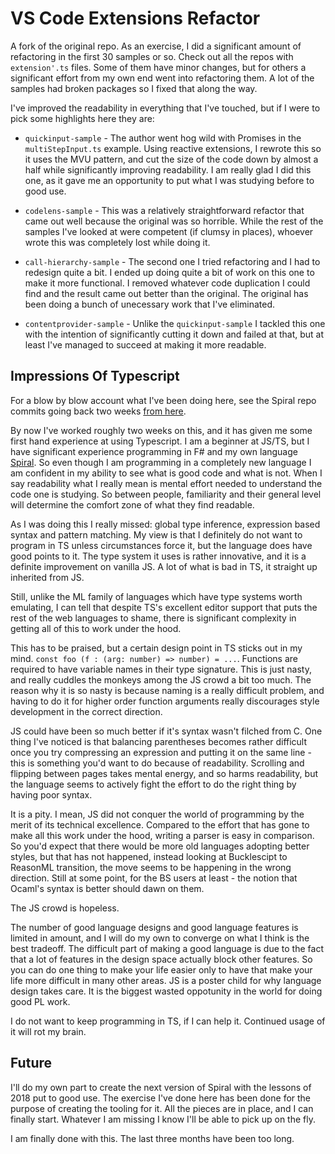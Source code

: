 # VS Code Extensions Refactor

A fork of the original repo. As an exercise, I did a significant amount of refactoring in the first 30 samples or so. Check out all the repos with `extension'.ts` files. Some of them have minor changes, but for others a significant effort from my own end went into refactoring them. A lot of the samples had broken packages so I fixed that along the way.

I've improved the readability in everything that I've touched, but if I were to pick some highlights here they are:

* `quickinput-sample` - The author went hog wild with Promises in the `multiStepInput.ts` example. Using reactive extensions, I rewrote this so it uses the MVU pattern, and cut the size of the code down by almost a half while significantly improving readability. I am really glad I did this one, as it gave me an opportunity to put what I was studying before to good use.

* `codelens-sample` - This was a relatively straightforward refactor that came out well because the original was so horrible. While the rest of the samples I've looked at were competent (if clumsy in places), whoever wrote this was completely lost while doing it.

* `call-hierarchy-sample` - The second one I tried refactoring and I had to redesign quite a bit. I ended up doing quite a bit of work on this one to make it more functional. I removed whatever code duplication I could find and the result came out better than the original. The original has been doing a bunch of unecessary work that I've eliminated.

* `contentprovider-sample` - Unlike the `quickinput-sample` I tackled this one with the intention of significantly cutting it down and failed at that, but at least I've managed to succeed at making it more readable. 

## Impressions Of Typescript

For a blow by blow account what I've been doing here, see the Spiral repo commits going back two weeks [from here](https://github.com/mrakgr/The-Spiral-Language/commit/9320971e662d67d1edabf55053b4f815334ff1df).

By now I've worked roughly two weeks on this, and it has given me some first hand experience at using Typescript. I am a beginner at JS/TS, but I have significant experience programming in F# and my own language [Spiral](https://github.com/mrakgr/The-Spiral-Language/tree/master). So even though I am programming in a completely new language I am confident in my ability to see what is good code and what is not. When I say readability what I really mean is mental effort needed to understand the code one is studying. So between people, familiarity and their general level will determine the comfort zone of what they find readable. 

As I was doing this I really missed: global type inference, expression based syntax and pattern matching. My view is that I definitely do not want to program in TS unless circumstances force it, but the language does have good points to it. The type system it uses is rather innovative, and it is a definite improvement on vanilla JS. A lot of what is bad in TS, it straight up inherited from JS.

Still, unlike the ML family of languages which have type systems worth emulating, I can tell that despite TS's excellent editor support that puts the rest of the web languages to shame, there is significant complexity in getting all of this to work under the hood.

This has to be praised, but a certain design point in TS sticks out in my mind. `const foo (f : (arg: number) => number) = ...`. Functions are required to have variable names in their type signature. This is just nasty, and really cuddles the monkeys among the JS crowd a bit too much. The reason why it is so nasty is because naming is a really difficult problem, and having to do it for higher order function arguments really discourages style development in the correct direction.

JS could have been so much better if it's syntax wasn't filched from C. One thing I've noticed is that balancing parentheses becomes rather difficult once you try compressing an expression and putting it on the same line - this is something you'd want to do because of readability. Scrolling and flipping between pages takes mental energy, and so harms readability, but the language seems to actively fight the effort to do the right thing by having poor syntax.

It is a pity. I mean, JS did not conquer the world of programming by the merit of its technical excellence. Compared to the effort that has gone to make all this work under the hood, writing a parser is easy in comparison. So you'd expect that there would be more old languages adopting better styles, but that has not happened, instead looking at Bucklescipt to ReasonML transition, the move seems to be happening in the wrong direction. Still at some point, for the BS users at least - the notion that Ocaml's syntax is better should dawn on them.

The JS crowd is hopeless.

The number of good language designs and good language features is limited in amount, and I will do my own to converge on what I think is the best tradeoff. The difficult part of making a good language is due to the fact that a lot of features in the design space actually block other features. So you can do one thing to make your life easier only to have that make your life more difficult in many other areas. JS is a poster child for why language design takes care. It is the biggest wasted oppotunity in the world for doing good PL work.

I do not want to keep programming in TS, if I can help it. Continued usage of it will rot my brain.

## Future

I'll do my own part to create the next version of Spiral with the lessons of 2018 put to good use. The exercise I've done here has been done for the purpose of creating the tooling for it. All the pieces are in place, and I can finally start. Whatever I am missing I know I'll be able to pick up on the fly.

I am finally done with this. The last three months have been too long.